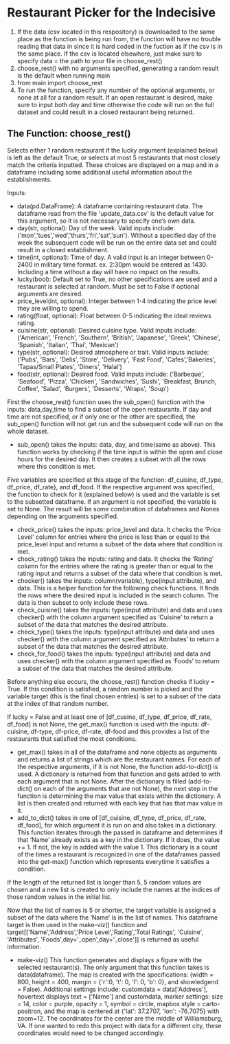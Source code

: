 # Restaurant Picker for the Indecisive

1. If the data (csv located in this respository) is downloaded to the same place as the function is being run from, the function will have no trouble reading that data in since it is hard coded in the fuction as if the csv is in the same place. If the csv is located elsewhere, just make sure to specify data = the path to your file in choose_rest()
2. choose_rest() with no arguments specified, generating a random result is the default when running main
3. from main import choose_rest
4. To run the function, specify any number of the optional arguments, or none at all for a random result. If an open restaurant is desired, make sure to input both day and time otherwise the code will run on the full dataset and could result in a closed restaurant being returned.

## The Function: choose_rest()
Selects either 1 random restaurant if the lucky argument (explained below) is left as the default True, or selects at most 5 restaurants that most closely match the criteria inputted. These choices are displayed on a map and in a dataframe including some additional useful information about the establishments.

Inputs:
- data(pd.DataFrame): A dataframe containing restaurant data. The dataframe read from the file 'update_data.csv' is the default value for this argument, so it is not necessary to specify one’s own data.
- day(str, optional): Day of the week. Valid inputs include: ('mon','tues','wed','thurs','fri','sat','sun'). Without a specified day of the week the subsequent code will be run on the entire data set and could result in a closed establishment.
- time(int, optional): Time of day. A valid input is an integer between 0-2400 in military time format. ex. 2:30pm would be entered as 1430. Including a time without a day will have no impact on the results.
- lucky(bool): Default set to True, no other specifications are used and a restaurant is selected at random. Must be set to False if optional arguments are desired.
- price_level(int, optional): Integer between 1-4 indicating the price level they are willing to spend.
- rating(float, optional): Float between 0-5 indicating the ideal reviews rating.
- cuisine(str, optional): Desired cuisine type. Valid inputs include: ('American', 'French', 'Southern', 'British', 'Japanese', 'Greek', 'Chinese', 'Spanish', 'Italian', 'Thai', 'Mexican')
- type(str, optional): Desired atmosphere or trait. Valid inputs include: ('Pubs', 'Bars', 'Delis', 'Store', 'Delivery', 'Fast Food', 'Cafes','Bakeries', 'Tapas/Small Plates', 'Diners', 'Halal’)
- food(str, optional): Desired food. Valid inputs include: ('Barbeque', 'Seafood', 'Pizza', 'Chicken', 'Sandwiches', 'Sushi', 'Breakfast, Brunch, Coffee', 'Salad', 'Burgers', 'Desserts', 'Wraps', 'Soup')

First the choose_rest() function uses the sub_open() function with the inputs: data,day,time to find a subset of the open restaurants. If day and time are not specified, or if only one or the other are specified, the sub_open() function will not get run and the subsequent code will run on the whole dataset.

- sub_open() takes the inputs: data, day, and time(same as above). This function works by checking if the time input is within the open and close hours for the desired day. It then creates a subset with all the rows where this condition is met.

Five variables are specified at this stage of the function: df_cuisine, df_type, df_price, df_rate}, and df_food. If the respective argument was specified, the function to check for it (explained below) is used and the variable is set to the subsetted dataframe. If an argument is not specified, the variable is set to None. The result will be some combination of dataframes and Nones depending on the arguments specified.

- check_price() takes the inputs: price_level and data. It checks the ‘Price Level’ column for entries where the price is less than or equal to the price_level input and returns a subset of the data where that condition is met.
- check_rating() takes the inputs: rating and data. It checks the ‘Rating’ column for the entries where the rating is greater than or equal to the rating input and returns a subset of the data where that condition is met.
- checker() takes the inputs: column(variable), type(input attribute), and data. This is a helper function for the following check functions. It finds the rows where the desired input is included in the search column. The data is then subset to only include these rows.
- check_cuisine() takes the inputs: type(input attribute) and data and uses checker() with the column argument specified as ‘Cuisine’ to return a subset of the data that matches the desired attribute.
- check_type() takes the inputs: type(input attribute) and data and uses checker() with the column argument specified as ‘Attributes’ to return a subset of the data that matches the desired attribute.
- check_for_food() takes the inputs: type(input attribute) and data and uses checker() with the column argument specified as ‘Foods’ to return a subset of the data that matches the desired attribute.

Before anything else occurs, the choose_rest() function checks if lucky = True. If this condition is satisfied, a random number is picked and the variable target (this is the final chosen entries) is set to a subset of the data at the index of that random number.

If lucky = False and at least one of [df_cusine, df_type, df_price, df_rate, df_food] is not None, the get_max() function is used with the inputs: df-cuisine, df-type, df-price, df-rate, df-food and this provides a list of the restaurants that satisfied the most conditions.

- get_max() takes in all of the dataframe and none objects as arguments and returns a list of strings which are the restaurant names. For each of the respective arguments, if it is not None, the function add-to-dict() is used. A dictionary is returned from that function and gets added to with each argument that is not None. After the dictionary is filled (add-to-dict() on each of the arguments that are not None), the next step in the function is determining the max value that exists within the dictionary. A list is then created and returned with each key that has that max value in it.
- add_to_dict() takes in one of [df_cuisine, df_type, df_price, df_rate, df_food], for which argument it is run on and also takes in a dictionary. This function iterates through the passed in dataframe and determines if that ‘Name’ already exists as a key in the dictionary. If it does, the value += 1. If not, the key is added with the value 1. This dictionary is a count of the times a restaurant is recognized in one of the dataframes passed into the get-max() function which represents everytime it satisfies a condition.

If the length of the returned list is longer than 5, 5 random values are chosen and a new list is created to only include the names at the indices of those random values in the initial list.

Now that the list of names is 5 or shorter, the target variable is assigned a subset of the data where the ‘Name’ is in the list of names. This dataframe target is then used in the make-viz() function and target[['Name','Address','Price Level','Rating','Total Ratings', 'Cuisine', 'Attributes', 'Foods',day+'_open',day+'_close']] is returned as useful information.

- make-viz() This function generates and displays a figure with the selected restaurant(s). The only argument that this function takes is data(dataframe). The map is created with the specifications: (width = 800, height = 400, margin = {'r':0, 't': 0, 'l': 0, 'b': 0}, and showledgend = False). Additional settings include: customdata = data['Address'], hovertext displays text = ['Name'] and customdata, marker settings: size = 14, color = purple, opacity = 1, symbol = circle, mapbox style = carto-positron, and the map is centered at {'lat': 37.2707, 'lon': -76.7075} with zoom=12. The coordinates for the center are the middle of Williamsburg, VA. If one wanted to redo this project with data for a different city, these coordinates would need to be changed accordingly.
